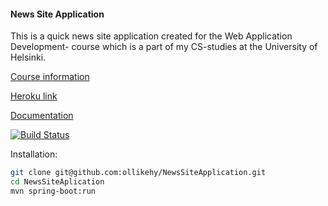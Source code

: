 #### News Site Application
This is a quick news site application created for the Web Application Development- course which is a part of my CS-studies at the University of Helsinki.

[Course information](https://materiaalit.github.io/wepa-s17/)

[Heroku link](https://newssiteapplication.herokuapp.com/)

[Documentation](https://github.com/ollikehy/NewsSiteApplication/blob/master/documentation/documentation.md)

[![Build Status](https://travis-ci.org/ollikehy/NewsSiteApplication.svg?branch=master)](https://travis-ci.org/ollikehy/NewsSiteApplication)

Installation: 
```sh
git clone git@github.com:ollikehy/NewsSiteApplication.git
cd NewsSiteAplication
mvn spring-boot:run
```